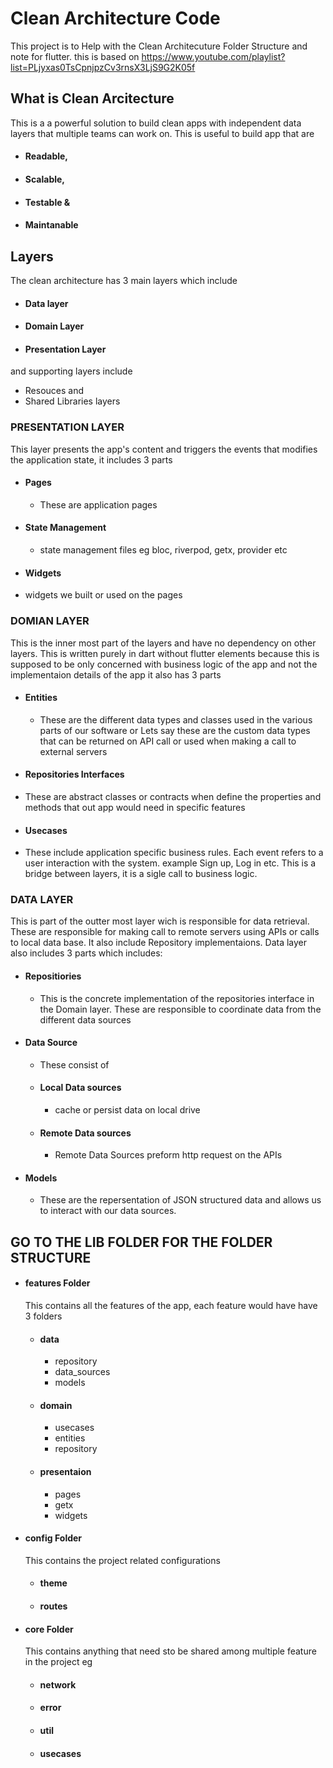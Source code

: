 # Clean Architecture Code

This project is to Help with the Clean Architecuture Folder Structure and note for flutter.
this is based on 
https://www.youtube.com/playlist?list=PLjyxas0TsCpnjpzCv3rnsX3LjS9G2K05f

## What is Clean Arcitecture
This is a a powerful solution to build clean apps with independent data layers that multiple teams can work on. This is useful to build app that are 
- #### Readable,
- #### Scalable,
- #### Testable &
- #### Maintanable

## Layers
The clean architecture has 3 main layers which include 
- #### Data layer
- #### Domain Layer
- #### Presentation Layer

and supporting layers include 
- Resouces and 
- Shared Libraries layers

### PRESENTATION LAYER
This layer presents the app's content and triggers the events that modifies the application state, it includes 3 parts
- #### Pages 
    - These are application pages
- #### State Management 
  - state management files eg bloc, riverpod, getx, provider etc
-  #### Widgets 
  -  widgets we built or used on the pages

  ### DOMIAN LAYER   
 This is the inner most part of the layers and have no dependency on other layers. This is written purely in dart without flutter elements because this is supposed to be only concerned with business logic of the app and not the implementaion details of the app  it also has 3 parts
 - #### Entities
   - These are the different data types and classes used in the various parts of our software or Lets say these are the custom data types that can be returned on API call or used when making a call to external servers 
 - #### Repositories Interfaces 
  - These are abstract classes or contracts when define the properties and methods that out app would need in specific features 
 - #### Usecases 
  - These include application specific business rules. Each event refers to a user interaction with the system. example Sign up, Log in etc. This is a bridge between layers, it is a sigle call to business logic.

  ### DATA LAYER   
  This is part of the outter most layer wich is responsible for data retrieval. These are responsible for making call to remote servers using APIs or calls to local data base. It also include Repository implementaions. Data layer also includes 3 parts which includes: 
  - #### Repositiories
     - This is the concrete implementation of the repositories interface in the Domain layer. These are responsible to coordinate data from the different data sources
  - #### Data Source 
    - These consist of
    - #### Local Data sources 
      -  cache or persist data on local drive
    - #### Remote Data sources 
      - Remote Data Sources preform http request on the APIs
  - #### Models 
    - These are the repersentation of JSON structured data and allows us to interact with our data sources.

## GO TO THE LIB FOLDER FOR THE FOLDER STRUCTURE
 - #### features Folder 
    This contains all the features of the app, each feature would have have 3 folders
     - #### data
       - repository
       - data_sources
       - models
     - #### domain
       - usecases
       - entities
       - repository
     - #### presentaion
       - pages
       - getx
       - widgets 
 -  #### config Folder
    This contains the project related  configurations
    - #### theme
    - #### routes
 -  #### core Folder
    This contains  anything that need sto be shared among multiple feature in the project eg
     - #### network
     - #### error
     - #### util
     - #### usecases
  